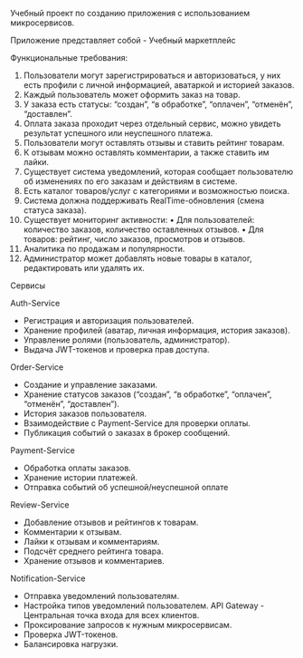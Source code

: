 Учебный проект по созданию приложения с использованием микросервисов.

Приложение представляет собой - Учебный маркетплейс

Функциональные требования:
1) Пользователи могут зарегистрироваться и авторизоваться, у них есть профили с личной информацией, аватаркой и историей заказов.
2) Каждый пользователь может оформить заказ на товар.
3) У заказа есть статусы: “создан”, “в обработке”, “оплачен”, “отменён”, “доставлен”.
4) Оплата заказа проходит через отдельный сервис, можно увидеть результат успешного или неуспешного платежа.
5) Пользователи могут оставлять отзывы и ставить рейтинг товарам.
6) К отзывам можно оставлять комментарии, а также ставить им лайки.
7) Существует система уведомлений, которая сообщает пользователю об изменениях по его заказам и действиям в системе.
8) Есть каталог товаров/услуг с категориями и возможностью поиска. 
9) Система должна поддерживать RealTime-обновления (смена статуса заказа).
10) Существует мониторинг активности:
•	Для пользователей: количество заказов, количество оставленных отзывов.
•	Для товаров: рейтинг, число заказов, просмотров и отзывов.
11) Аналитика по продажам и популярности.
12) Администратор может добавлять новые товары в каталог, редактировать или удалять их.


Сервисы

Auth-Service	
- Регистрация и авторизация пользователей. 
- Хранение профилей (аватар, личная информация, история заказов).
- Управление ролями (пользователь, администратор).
- Выдача JWT-токенов и проверка прав доступа.


Order-Service	
- Создание и управление заказами.
- Хранение статусов заказов (“создан”, “в обработке”, “оплачен”, “отменён”, “доставлен”).
- История заказов пользователя.
- Взаимодействие с Payment-Service для проверки оплаты.
- Публикация событий о заказах в брокер сообщений.

  
Payment-Service	
- Обработка оплаты заказов.
- Хранение истории платежей.
- Отправка событий об успешной/неуспешной оплате

  
Review-Service	
- Добавление отзывов и рейтингов к товарам.
- Комментарии к отзывам.
- Лайки к отзывам и комментариям.
- Подсчёт среднего рейтинга товара.
- Хранение отзывов и комментариев.

  
Notification-Service	
- Отправка уведомлений пользователям.
- Настройка типов уведомлений пользователем.
API Gateway	- Центральная точка входа для всех клиентов.
- Проксирование запросов к нужным микросервисам.
- Проверка JWT-токенов.
- Балансировка нагрузки.

